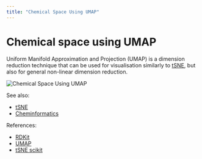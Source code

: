```yaml
---
title: "Chemical Space Using UMAP"
---
```

<!-- SUBTITLE: -->

# Chemical space using UMAP

Uniform Manifold Approximation and Projection (UMAP) is a dimension reduction technique that can be used for
visualisation similarly to [tSNE](https://scikit-learn.org/stable/modules/generated/sklearn.manifold.TSNE.html), but
also for general non-linear dimension reduction.

![Chemical Space Using UMAP](../../../uploads/chem/umap.png "Chemical Space Using UMAP")

See also:

* [tSNE](tsne.md)
* [Cheminformatics](../cheminformatics.md)

References:

* [RDKit](https://www.rdkit.org)
* [UMAP](https://umap-learn.readthedocs.io/en/latest/)
* [tSNE scikit](https://scikit-learn.org/stable/modules/generated/sklearn.manifold.TSNE.html)
